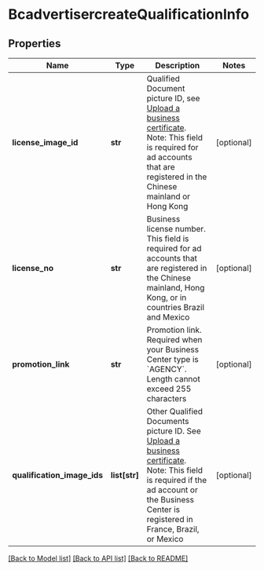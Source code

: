 # BcadvertisercreateQualificationInfo

## Properties
Name | Type | Description | Notes
------------ | ------------- | ------------- | -------------
**license_image_id** | **str** | Qualified Document picture ID, see [Upload a business certificate](https://ads.tiktok.com/marketing_api/docs?id&#x3D;1739938996913218). Note: This field is required for ad accounts that are registered in the Chinese mainland or Hong Kong | [optional] 
**license_no** | **str** | Business license number. This field is required for ad accounts that are registered in the Chinese mainland, Hong Kong, or in countries Brazil and Mexico | [optional] 
**promotion_link** | **str** | Promotion link. Required when your Business Center type is &#x60;AGENCY&#x60;. Length cannot exceed 255 characters | [optional] 
**qualification_image_ids** | **list[str]** | Other Qualified Documents picture ID. See [Upload a business certificate](https://ads.tiktok.com/marketing_api/docs?id&#x3D;1739938996913218). Note: This field is required if the ad account or the Business Center is registered in France, Brazil, or Mexico | [optional] 

[[Back to Model list]](../README.md#documentation-for-models) [[Back to API list]](../README.md#documentation-for-api-endpoints) [[Back to README]](../README.md)

